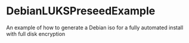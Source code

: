 # DebianLUKSPreseedExample
An example of how to generate a Debian iso for a fully automated install with full disk encryption
